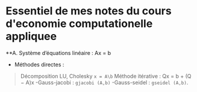 # Essentiel de mes notes du cours d'economie computationelle appliquee

**A. Système d’équations linéaire : Ax = b

* Méthodes directes : 
>Décomposition LU, Cholesky `x = A\b`
>Méthode itérative : Qx = b + (Q − A)x
-Gauss-jacobi : `gjacobi (A,b)`
-Gauss-seidel : `gseidel (A,b)`.

